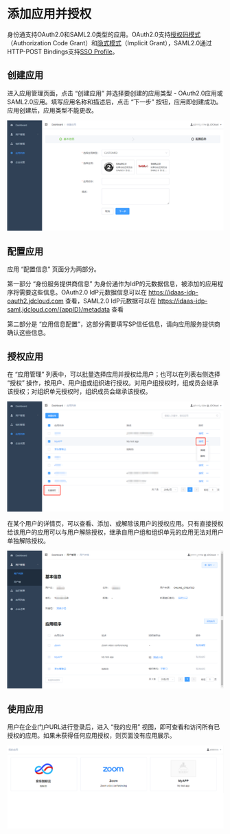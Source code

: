# 添加应用并授权

身份通支持OAuth2.0和SAML2.0类型的应用。OAuth2.0支持[授权码模式](https://tools.ietf.org/html/rfc6749#page-24)（Authorization Code Grant）和[隐式模式](https://tools.ietf.org/html/rfc6749#page-31)（Implicit Grant），SAML2.0通过HTTP-POST Bindings支持[SSO Profile](https://docs.oasis-open.org/security/saml/v2.0/saml-profiles-2.0-os.pdf)。

## 创建应用

进入应用管理页面，点击 “创建应用” 并选择要创建的应用类型 - OAuth2.0应用或SAML2.0应用。填写应用名称和描述后，点击 “下一步” 按钮，应用即创建成功。应用创建后，应用类型不能更改。

![创建应用](../../../../image/IDaaS/create-app-0.png)

## 配置应用

应用 “配置信息” 页面分为两部分。

第一部分 “身份服务提供商信息” 为身份通作为IdP的元数据信息，被添加的应用程序将需要这些信息。OAuth2.0 IdP元数据信息可以在 https://idaas-idp-oauth2.jdcloud.com 查看，SAML2.0 IdP元数据可以在 https://idaas-idp-saml.jdcloud.com/{appID}/metadata 查看

第二部分是 “应用信息配置”，这部分需要填写SP信任信息，请向应用服务提供商确认这些信息。

## 授权应用

在 “应用管理” 列表中，可以批量选择应用并授权给用户；也可以在列表右侧选择 “授权” 操作，按用户、用户组或组织进行授权。对用户组授权时，组成员会继承该授权；对组织单元授权时，组织成员会继承该授权。

![应用授权](../../../../image/IDaaS/app-auth.png)

在某个用户的详情页，可以查看、添加、或解除该用户的授权应用。只有直接授权给该用户的应用可以与用户解除授权，继承自用户组和组织单元的应用无法对用户单独解除授权。

![用户应用授权](../../../../image/IDaaS/user-app.png)

## 使用应用

用户在企业门户URL进行登录后，进入 “我的应用” 视图，即可查看和访问所有已授权的应用。如果未获得任何应用授权，则页面没有应用展示。

![用户应用授权](../../../../image/IDaaS/my-apps.png)
